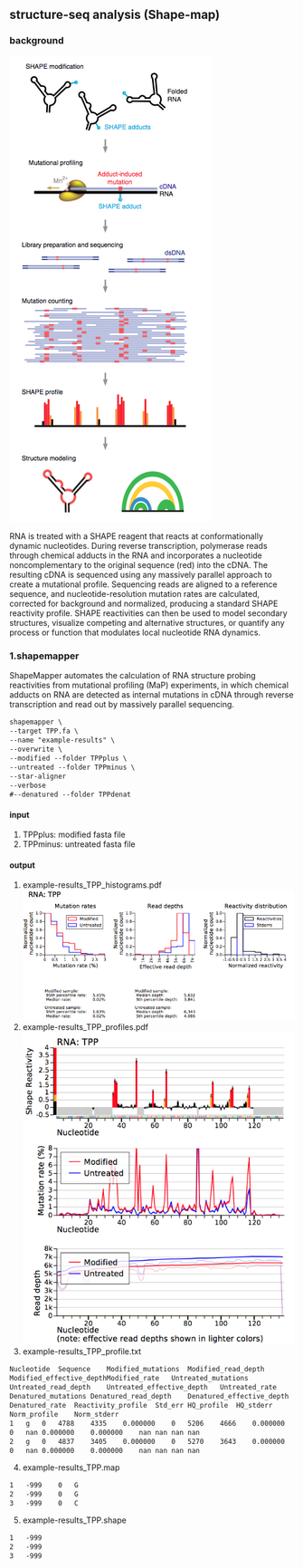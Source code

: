 ## structure-seq analysis (Shape-map)
### background
![](../assets/shapemap.png)

RNA is treated with a SHAPE reagent that reacts at conformationally dynamic nucleotides. During reverse transcription, polymerase reads through chemical adducts in the RNA and incorporates a nucleotide noncomplementary to the original sequence (red) into the cDNA. The resulting cDNA is sequenced using any massively parallel approach to create a mutational profile. Sequencing reads are aligned to a reference sequence, and nucleotide-resolution mutation rates are calculated, corrected for background and normalized, producing a standard SHAPE reactivity profile. SHAPE reactivities can then be used to model secondary structures, visualize competing and alternative structures, or quantify any process or function that modulates local nucleotide RNA dynamics.

### 1.shapemapper
ShapeMapper automates the calculation of RNA structure probing reactivities from mutational profiling (MaP) experiments, in which chemical adducts on RNA are detected as internal mutations in cDNA through reverse transcription and read out by massively parallel sequencing. 
```
shapemapper \
--target TPP.fa \
--name "example-results" \
--overwrite \
--modified --folder TPPplus \
--untreated --folder TPPminus \
--star-aligner
--verbose
#--denatured --folder TPPdenat
```
#### input
1. TPPplus: modified fasta file
2. TPPminus: untreated fasta file 
#### output
1. example-results_TPP_histograms.pdf
![](../assets/example-results_TPP_histograms.png)
2. example-results_TPP_profiles.pdf 
![](../assets/example-results_TPP_profiles.png)
3. example-results_TPP_profile.txt
```
Nucleotide	Sequence	Modified_mutations	Modified_read_depth	Modified_effective_depthModified_rate	Untreated_mutations	Untreated_read_depth	Untreated_effective_depth	Untreated_rate	Denatured_mutations	Denatured_read_depth	Denatured_effective_depth	Denatured_rate	Reactivity_profile	Std_err	HQ_profile	HQ_stderr	Norm_profile	Norm_stderr
1	g	0	4788	4335	0.000000	0	5206	4666	0.000000	0	nan	0.000000	0.000000	nan	nan	nan	nan
2	g	0	4837	3405	0.000000	0	5270	3643	0.000000	0	nan	0.000000	0.000000	nan	nan	nan	nan
```
4. example-results_TPP.map
```
1	-999	0	G
2	-999	0	G
3	-999	0	C
```
5. example-results_TPP.shape
```
1	-999
2	-999
3	-999
```
